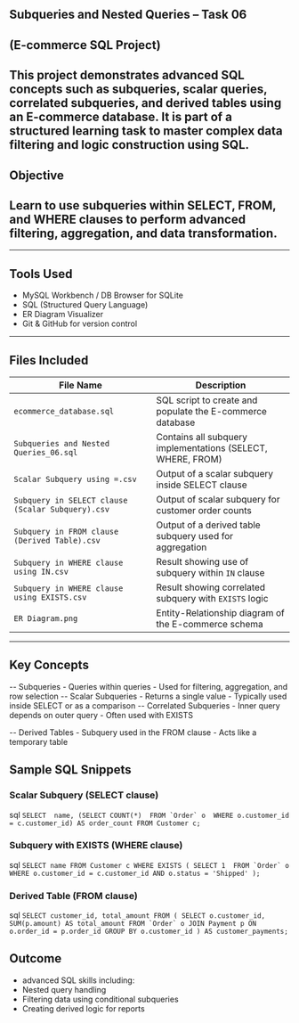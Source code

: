 ## Subqueries and Nested Queries – Task 06 
## (E-commerce SQL Project)

This project demonstrates advanced SQL concepts such as **subqueries**, **scalar queries**, **correlated subqueries**, and **derived tables** using an E-commerce database. It is part of a structured learning task to master complex data filtering and logic construction using SQL.
---

## Objective
## Learn to use subqueries within SELECT, FROM, and WHERE clauses to perform advanced filtering, aggregation, and data transformation.

---

## Tools Used
- MySQL Workbench / DB Browser for SQLite  
- SQL (Structured Query Language)  
- ER Diagram Visualizer  
- Git & GitHub for version control

---
## Files Included

| File Name                                      | Description                                                       |
|------------------------------------------------|-------------------------------------------------------------------|
| `ecommerce_database.sql`                       | SQL script to create and populate the E-commerce database         |
| `Subqueries and Nested Queries_06.sql`         | Contains all subquery implementations (SELECT, WHERE, FROM)       |
| `Scalar Subquery using =.csv`                  | Output of a scalar subquery inside SELECT clause                  |
| `Subquery in SELECT clause (Scalar Subquery).csv` | Output of scalar subquery for customer order counts           |
| `Subquery in FROM clause (Derived Table).csv`  | Output of a derived table subquery used for aggregation           |
| `Subquery in WHERE clause using IN.csv`        | Result showing use of subquery within `IN` clause                 |
| `Subquery in WHERE clause using EXISTS.csv`    | Result showing correlated subquery with `EXISTS` logic            |
| `ER Diagram.png`                               | Entity-Relationship diagram of the E-commerce schema              |

---

## Key Concepts
-- Subqueries
    - Queries within queries
    - Used for filtering, aggregation, and row selection
-- Scalar Subqueries
    - Returns a single value
    - Typically used inside SELECT or as a comparison
-- Correlated Subqueries
      - Inner query depends on outer query
      - Often used with EXISTS

-- Derived Tables
    - Subquery used in the FROM clause
    - Acts like a temporary table

## Sample SQL Snippets
### Scalar Subquery (SELECT clause)
sql
`` SELECT 
    name,
    (SELECT COUNT(*) 
     FROM `Order` o 
     WHERE o.customer_id = c.customer_id) AS order_count
FROM Customer c; ``
### Subquery with EXISTS (WHERE clause)
sql
`` SELECT name
FROM Customer c
WHERE EXISTS (
    SELECT 1 
    FROM `Order` o 
    WHERE o.customer_id = c.customer_id AND o.status = 'Shipped'
); ``
### Derived Table (FROM clause)
sql
``
SELECT customer_id, total_amount
FROM (
    SELECT o.customer_id, SUM(p.amount) AS total_amount
    FROM `Order` o
    JOIN Payment p ON o.order_id = p.order_id
    GROUP BY o.customer_id
) AS customer_payments; ``

## Outcome
- advanced SQL skills including:
- Nested query handling
- Filtering data using conditional subqueries
- Creating derived logic for reports

